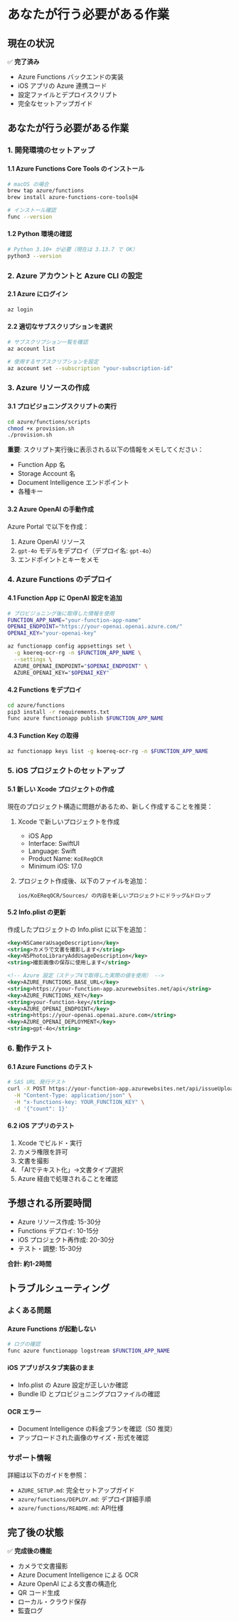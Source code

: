 # あなたが行う必要がある作業

## 現在の状況

✅ **完了済み**
- Azure Functions バックエンドの実装
- iOS アプリの Azure 連携コード
- 設定ファイルとデプロイスクリプト
- 完全なセットアップガイド

## あなたが行う必要がある作業

### 1. 開発環境のセットアップ

#### 1.1 Azure Functions Core Tools のインストール
```bash
# macOS の場合
brew tap azure/functions
brew install azure-functions-core-tools@4

# インストール確認
func --version
```

#### 1.2 Python 環境の確認
```bash
# Python 3.10+ が必要（現在は 3.13.7 で OK）
python3 --version
```

### 2. Azure アカウントと Azure CLI の設定

#### 2.1 Azure にログイン
```bash
az login
```

#### 2.2 適切なサブスクリプションを選択
```bash
# サブスクリプション一覧を確認
az account list

# 使用するサブスクリプションを設定
az account set --subscription "your-subscription-id"
```

### 3. Azure リソースの作成

#### 3.1 プロビジョニングスクリプトの実行
```bash
cd azure/functions/scripts
chmod +x provision.sh
./provision.sh
```

**重要**: スクリプト実行後に表示される以下の情報をメモしてください：
- Function App 名
- Storage Account 名
- Document Intelligence エンドポイント
- 各種キー

#### 3.2 Azure OpenAI の手動作成
Azure Portal で以下を作成：
1. Azure OpenAI リソース
2. `gpt-4o` モデルをデプロイ（デプロイ名: `gpt-4o`）
3. エンドポイントとキーをメモ

### 4. Azure Functions のデプロイ

#### 4.1 Function App に OpenAI 設定を追加
```bash
# プロビジョニング後に取得した情報を使用
FUNCTION_APP_NAME="your-function-app-name"
OPENAI_ENDPOINT="https://your-openai.openai.azure.com/"
OPENAI_KEY="your-openai-key"

az functionapp config appsettings set \
  -g koereq-ocr-rg -n $FUNCTION_APP_NAME \
  --settings \
  AZURE_OPENAI_ENDPOINT="$OPENAI_ENDPOINT" \
  AZURE_OPENAI_KEY="$OPENAI_KEY"
```

#### 4.2 Functions をデプロイ
```bash
cd azure/functions
pip3 install -r requirements.txt
func azure functionapp publish $FUNCTION_APP_NAME
```

#### 4.3 Function Key の取得
```bash
az functionapp keys list -g koereq-ocr-rg -n $FUNCTION_APP_NAME
```

### 5. iOS プロジェクトのセットアップ

#### 5.1 新しい Xcode プロジェクトの作成
現在のプロジェクト構造に問題があるため、新しく作成することを推奨：

1. Xcode で新しいプロジェクトを作成
   - iOS App
   - Interface: SwiftUI
   - Language: Swift
   - Product Name: `KoEReqOCR`
   - Minimum iOS: 17.0

2. プロジェクト作成後、以下のファイルを追加：
   ```
   ios/KoEReqOCR/Sources/ の内容を新しいプロジェクトにドラッグ&ドロップ
   ```

#### 5.2 Info.plist の更新
作成したプロジェクトの Info.plist に以下を追加：

```xml
<key>NSCameraUsageDescription</key>
<string>カメラで文書を撮影します</string>
<key>NSPhotoLibraryAddUsageDescription</key>
<string>撮影画像の保存に使用します</string>

<!-- Azure 設定（ステップ4で取得した実際の値を使用） -->
<key>AZURE_FUNCTIONS_BASE_URL</key>
<string>https://your-function-app.azurewebsites.net/api</string>
<key>AZURE_FUNCTIONS_KEY</key>
<string>your-function-key</string>
<key>AZURE_OPENAI_ENDPOINT</key>
<string>https://your-openai.openai.azure.com</string>
<key>AZURE_OPENAI_DEPLOYMENT</key>
<string>gpt-4o</string>
```

### 6. 動作テスト

#### 6.1 Azure Functions のテスト
```bash
# SAS URL 発行テスト
curl -X POST https://your-function-app.azurewebsites.net/api/issueUploadUrls \
  -H "Content-Type: application/json" \
  -H "x-functions-key: YOUR_FUNCTION_KEY" \
  -d '{"count": 1}'
```

#### 6.2 iOS アプリのテスト
1. Xcode でビルド・実行
2. カメラ権限を許可
3. 文書を撮影
4. 「AIでテキスト化」→文書タイプ選択
5. Azure 経由で処理されることを確認

## 予想される所要時間

- Azure リソース作成: 15-30分
- Functions デプロイ: 10-15分
- iOS プロジェクト再作成: 20-30分
- テスト・調整: 15-30分

**合計: 約1-2時間**

## トラブルシューティング

### よくある問題

#### Azure Functions が起動しない
```bash
# ログの確認
func azure functionapp logstream $FUNCTION_APP_NAME
```

#### iOS アプリがスタブ実装のまま
- Info.plist の Azure 設定が正しいか確認
- Bundle ID とプロビジョニングプロファイルの確認

#### OCR エラー
- Document Intelligence の料金プランを確認（S0 推奨）
- アップロードされた画像のサイズ・形式を確認

### サポート情報

詳細は以下のガイドを参照：
- `AZURE_SETUP.md`: 完全セットアップガイド
- `azure/functions/DEPLOY.md`: デプロイ詳細手順
- `azure/functions/README.md`: API仕様

## 完了後の状態

✅ **完成後の機能**
- カメラで文書撮影
- Azure Document Intelligence による OCR
- Azure OpenAI による文書の構造化
- QR コード生成
- ローカル・クラウド保存
- 監査ログ